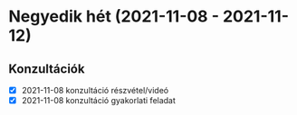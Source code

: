 # Negyedik hét (2021-11-08 - 2021-11-12)


## Konzultációk

* [x] 2021-11-08 konzultáció részvétel/videó
* [x] 2021-11-08 konzultáció gyakorlati feladat
